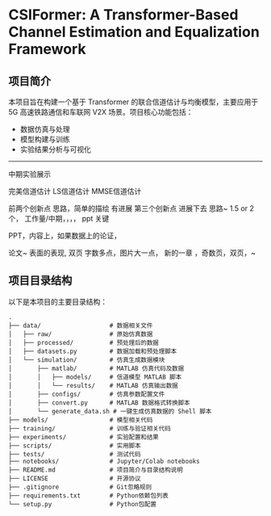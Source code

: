 # CSIFormer: A Transformer-Based Channel Estimation and Equalization Framework

## 项目简介
本项目旨在构建一个基于 Transformer 的联合信道估计与均衡模型，主要应用于 5G 高速铁路通信和车联网 V2X 场景。项目核心功能包括：
- 数据仿真与处理
- 模型构建与训练
- 实验结果分析与可视化

---

中期实验展示

完美信道估计
LS信道估计
MMSE信道估计


前两个创新点 思路，简单的描绘 有进展
第三个创新点 进展下去 思路~
1.5 or 2个， 工作量/中期，，，，
ppt 关键

PPT，内容上，如果数据上的论证，

论文~ 表面的表现, 双页
字数多点，图片大一点，
新的一章 ，奇数页，双页，~

## 项目目录结构
以下是本项目的主要目录结构：

```plaintext
.
├── data/                   # 数据相关文件
│   ├── raw/                # 原始仿真数据
│   ├── processed/          # 预处理后的数据
│   ├── datasets.py         # 数据加载和预处理脚本
│   └── simulation/         # 仿真生成数据模块
│       ├── matlab/         # MATLAB 仿真代码及数据
│       │   ├── models/     # 信道模型 MATLAB 脚本
│       │   └── results/    # MATLAB 仿真输出数据
│       ├── configs/        # 仿真参数配置文件
│       ├── convert.py      # MATLAB 数据格式转换脚本
│       └── generate_data.sh # 一键生成仿真数据的 Shell 脚本
├── models/                 # 模型相关代码
├── training/               # 训练与验证相关代码
├── experiments/            # 实验配置和结果
├── scripts/                # 实用脚本
├── tests/                  # 测试代码
├── notebooks/              # Jupyter/Colab notebooks
├── README.md               # 项目简介与目录结构说明
├── LICENSE                 # 开源协议
├── .gitignore              # Git忽略规则
├── requirements.txt        # Python依赖包列表
└── setup.py                # Python包配置

